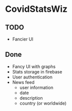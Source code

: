 # CovidStatsWiz

## TODO

- Fancier UI

## Done

- Fancy UI with graphs
- Stats storage in firebase
- User authentication
- News feed
  - user information
  - date
  - description
  - country (or worldwide)

